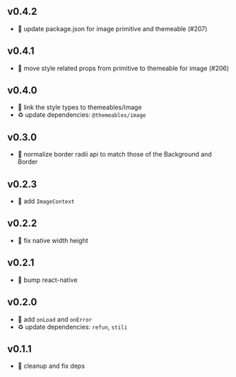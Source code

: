 ## v0.4.2

* 🐞 update package.json for image primitive and themeable (#207)

## v0.4.1

* 🐞 move style related props from primitive to themeable for image (#206)

## v0.4.0

* 🌱 link the style types to themeables/image
* ♻️ update dependencies: `@themeables/image`

## v0.3.0

* 🌱 normalize border radii api to match those of the Background and Border

## v0.2.3

* 🐞 add `ImageContext`

## v0.2.2

* 🐞 fix native width height

## v0.2.1

* 🐞 bump react-native

## v0.2.0

* 🐞 add `onLoad` and `onError`
* ♻️ update dependencies: `refun`, `stili`

## v0.1.1

* 🐞 cleanup and fix deps
